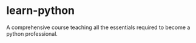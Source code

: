 # learn-python
A comprehensive course teaching all the essentials required to become a python professional.
